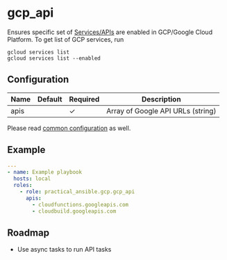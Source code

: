 # gcp_api

Ensures specific set of [Services/APIs](https://cloud.google.com/service-usage/docs/list-services) are enabled in GCP/Google Cloud Platform. To get list of GCP services, run 

```shell
gcloud services list
gcloud services list --enabled
```

## Configuration

| Name | Default | Required | Description                       |
|------|---------|----------|-----------------------------------|
| apis |         | ✓        | Array of Google API URLs (string) |

Please read [common configuration](../../README.md#Common+Configuration) as well.

## Example

```YAML
---
- name: Example playbook
  hosts: local
  roles:
    - role: practical_ansible.gcp.gcp_api
      apis:
        - cloudfunctions.googleapis.com
        - cloudbuild.googleapis.com
```

## Roadmap

* Use async tasks to run API tasks
